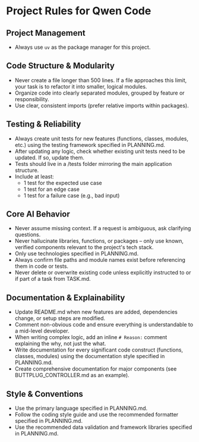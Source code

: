 # Project Rules for Qwen Code

## Project Management
- Always use `uv` as the package manager for this project.

## Code Structure & Modularity
- Never create a file longer than 500 lines. If a file approaches this limit, your task is to refactor it into smaller, logical modules.
- Organize code into clearly separated modules, grouped by feature or responsibility.
- Use clear, consistent imports (prefer relative imports within packages).

## Testing & Reliability
- Always create unit tests for new features (functions, classes, modules, etc.) using the testing framework specified in PLANNING.md.
- After updating any logic, check whether existing unit tests need to be updated. If so, update them.
- Tests should live in a /tests folder mirroring the main application structure.
- Include at least:
  - 1 test for the expected use case
  - 1 test for an edge case
  - 1 test for a failure case (e.g., bad input)

## Core AI Behavior
- Never assume missing context. If a request is ambiguous, ask clarifying questions.
- Never hallucinate libraries, functions, or packages – only use known, verified components relevant to the project's tech stack.
- Only use technologies specified in PLANNING.md.
- Always confirm file paths and module names exist before referencing them in code or tests.
- Never delete or overwrite existing code unless explicitly instructed to or if part of a task from TASK.md.

## Documentation & Explainability
- Update README.md when new features are added, dependencies change, or setup steps are modified.
- Comment non-obvious code and ensure everything is understandable to a mid-level developer.
- When writing complex logic, add an inline `# Reason:` comment explaining the why, not just the what.
- Write documentation for every significant code construct (functions, classes, modules) using the documentation style specified in PLANNING.md.
- Create comprehensive documentation for major components (see BUTTPLUG_CONTROLLER.md as an example).

## Style & Conventions
- Use the primary language specified in PLANNING.md.
- Follow the coding style guide and use the recommended formatter specified in PLANNING.md.
- Use the recommended data validation and framework libraries specified in PLANNING.md.